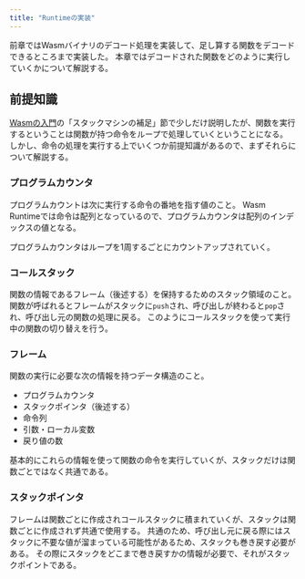 ```yaml
---
title: "Runtimeの実装"
---
```


前章ではWasmバイナリのデコード処理を実装して、足し算する関数をデコードできるところまで実装した。
本章ではデコードされた関数をどのように実行していくかについて解説する。

## 前提知識

[Wasmの入門](/books/writing-wasm-runtime-in-rust/03_intro_wasm%252Emd)の「スタックマシンの補足」節で少しだけ説明したが、関数を実行するということは関数が持つ命令をループで処理していくということになる。
しかし、命令の処理を実行する上でいくつか前提知識があるので、まずそれらについて解説する。

### プログラムカウンタ

プログラムカウントは次に実行する命令の番地を指す値のこと。
Wasm Runtimeでは命令は配列となっているので、プログラムカウンタは配列のインデックスの値となる。

プログラムカウンタはループを1周するごとにカウントアップされていく。

### コールスタック

関数の情報であるフレーム（後述する）を保持するためのスタック領域のこと。
関数が呼ばれるとフレームがスタックに`push`され、呼び出しが終わると`pop`され、呼び出し元の関数の処理に戻る。
このようにコールスタックを使って実行中の関数の切り替えを行う。

### フレーム

関数の実行に必要な次の情報を持つデータ構造のこと。

- プログラムカウンタ
- スタックポインタ（後述する）
- 命令列
- 引数・ローカル変数
- 戻り値の数

基本的にこれらの情報を使って関数の命令を実行していくが、スタックだけは関数ごとではなく共通である。

### スタックポインタ

フレームは関数ごとに作成されコールスタックに積まれていくが、スタックは関数ごとに作成されず共通で使用する。
共通のため、呼び出し元に戻る際にはスタックに不要な値が溜まっている可能性があるため、スタックも巻き戻す必要がある。
その際にスタックをどこまで巻き戻すかの情報が必要で、それがスタックポイントである。
